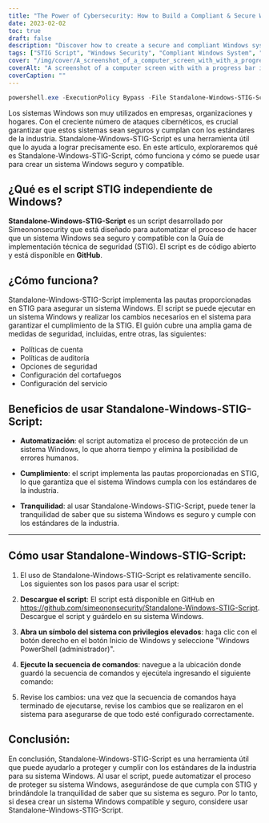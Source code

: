 ```yaml
---
title: "The Power of Cybersecurity: How to Build a Compliant & Secure Windows System with Standalone-Windows-STIG-Script"
date: 2023-02-02
toc: true
draft: false
description: "Discover how to create a secure and compliant Windows system with the easy-to-use Standalone-Windows-STIG-Script, an informative article with step-by-step instructions and detailed parameter explanations."
tags: ["STIG Script", "Windows Security", "Compliant Windows System", "System Hardening", "Windows STIG", "Secure Windows", "Windows Compliance", "Manual Install", "Windows Updates", "Adobe Reader", "Firefox", "Chrome", "Internet Explorer 11", ".NET Framework", "Office", "OneDrive", "Java", "Windows Defender", "Windows Firewall", "Mitigations", "Nessus PID", "VMware Horizon", "Optional Hardening"]
cover: "/img/cover/A_screenshot_of_a_computer_screen_with_with_a_progress_bar.png"
coverAlt: "A screenshot of a computer screen with with a progress bar indicating the completion percentage."
coverCaption: ""
---
```

```powershell
powershell.exe -ExecutionPolicy Bypass -File Standalone-Windows-STIG-Script.ps1
```
 Los sistemas Windows son muy utilizados en empresas, organizaciones y hogares. Con el creciente número de ataques cibernéticos, es crucial garantizar que estos sistemas sean seguros y cumplan con los estándares de la industria. Standalone-Windows-STIG-Script es una herramienta útil que lo ayuda a lograr precisamente eso. En este artículo, exploraremos qué es Standalone-Windows-STIG-Script, cómo funciona y cómo se puede usar para crear un sistema Windows seguro y compatible.  ## ¿Qué es el script STIG independiente de Windows?  **Standalone-Windows-STIG-Script** es un script desarrollado por Simeononsecurity que está diseñado para automatizar el proceso de hacer que un sistema Windows sea seguro y compatible con la Guía de implementación técnica de seguridad (STIG). El script es de código abierto y está disponible en **GitHub**.  ## ¿Cómo funciona?  Standalone-Windows-STIG-Script implementa las pautas proporcionadas en STIG para asegurar un sistema Windows. El script se puede ejecutar en un sistema Windows y realizar los cambios necesarios en el sistema para garantizar el cumplimiento de la STIG. El guión cubre una amplia gama de medidas de seguridad, incluidas, entre otras, las siguientes:  - Políticas de cuenta - Políticas de auditoría - Opciones de seguridad - Configuración del cortafuegos - Configuración del servicio  ## Beneficios de usar Standalone-Windows-STIG-Script:  - **Automatización**: el script automatiza el proceso de protección de un sistema Windows, lo que ahorra tiempo y elimina la posibilidad de errores humanos.  - **Cumplimiento**: el script implementa las pautas proporcionadas en STIG, lo que garantiza que el sistema Windows cumpla con los estándares de la industria.  - **Tranquilidad**: al usar Standalone-Windows-STIG-Script, puede tener la tranquilidad de saber que su sistema Windows es seguro y cumple con los estándares de la industria.  _________________________________________________________________________________________________________________________  ## Cómo usar Standalone-Windows-STIG-Script:  1. El uso de Standalone-Windows-STIG-Script es relativamente sencillo. Los siguientes son los pasos para usar el script:  2. **Descargue el script**: El script está disponible en GitHub en https://github.com/simeononsecurity/Standalone-Windows-STIG-Script. Descargue el script y guárdelo en su sistema Windows.  3. **Abra un símbolo del sistema con privilegios elevados**: haga clic con el botón derecho en el botón Inicio de Windows y seleccione "Windows PowerShell (administrador)".  4. **Ejecute la secuencia de comandos**: navegue a la ubicación donde guardó la secuencia de comandos y ejecútela ingresando el siguiente comando:   5. Revise los cambios: una vez que la secuencia de comandos haya terminado de ejecutarse, revise los cambios que se realizaron en el sistema para asegurarse de que todo esté configurado correctamente.  ## Conclusión:  En conclusión, Standalone-Windows-STIG-Script es una herramienta útil que puede ayudarlo a proteger y cumplir con los estándares de la industria para su sistema Windows. Al usar el script, puede automatizar el proceso de proteger su sistema Windows, asegurándose de que cumpla con STIG y brindándole la tranquilidad de saber que su sistema es seguro. Por lo tanto, si desea crear un sistema Windows compatible y seguro, considere usar Standalone-Windows-STIG-Script.